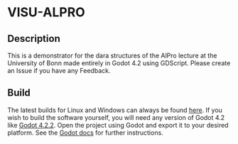 # VISU-ALPRO

## Description
This is a demonstrator for the dara structures of the AlPro lecture at the University of Bonn made entirely in Godot 4.2 using GDScript. Please create an Issue if you have any Feedback.

## Build
The latest builds for Linux and Windows can always be found [here](https://uni-bonn.sciebo.de/s/ixRzNHNIJs55l7C).
If you wish to build the software yourself, you will need any version of Godot 4.2 like [Godot 4.2.2](https://godotengine.org/download/archive/4.2.2-stable/). Open the project using Godot and export it to your desired platform. See the [Godot docs](https://docs.godotengine.org/en/stable/tutorials/export/exporting_projects.html) for further instructions.

